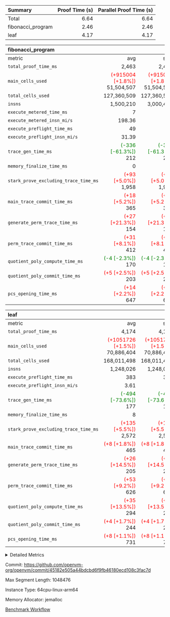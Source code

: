 | Summary | Proof Time (s) | Parallel Proof Time (s) |
|:---|---:|---:|
| Total |  6.64 |  6.64 |
| fibonacci_program |  2.46 |  2.46 |
| leaf |  4.17 |  4.17 |


| fibonacci_program |||||
|:---|---:|---:|---:|---:|
|metric|avg|sum|max|min|
| `total_proof_time_ms ` |  2,463 |  2,463 |  2,463 |  2,463 |
| `main_cells_used     ` | <span style='color: red'>(+915004 [+1.8%])</span> 51,504,507 | <span style='color: red'>(+915004 [+1.8%])</span> 51,504,507 | <span style='color: red'>(+915004 [+1.8%])</span> 51,504,507 | <span style='color: red'>(+915004 [+1.8%])</span> 51,504,507 |
| `total_cells_used    ` |  127,360,509 |  127,360,509 |  127,360,509 |  127,360,509 |
| `insns               ` |  1,500,210 |  3,000,420 |  1,500,210 |  1,500,210 |
| `execute_metered_time_ms` |  7 | -          | -          | -          |
| `execute_metered_insn_mi/s` |  198.36 | -          |  198.36 |  198.36 |
| `execute_preflight_time_ms` |  49 |  49 |  49 |  49 |
| `execute_preflight_insn_mi/s` |  31.39 | -          |  31.39 |  31.39 |
| `trace_gen_time_ms   ` | <span style='color: green'>(-336 [-61.3%])</span> 212 | <span style='color: green'>(-336 [-61.3%])</span> 212 | <span style='color: green'>(-336 [-61.3%])</span> 212 | <span style='color: green'>(-336 [-61.3%])</span> 212 |
| `memory_finalize_time_ms` |  0 |  0 |  0 |  0 |
| `stark_prove_excluding_trace_time_ms` | <span style='color: red'>(+93 [+5.0%])</span> 1,958 | <span style='color: red'>(+93 [+5.0%])</span> 1,958 | <span style='color: red'>(+93 [+5.0%])</span> 1,958 | <span style='color: red'>(+93 [+5.0%])</span> 1,958 |
| `main_trace_commit_time_ms` | <span style='color: red'>(+18 [+5.2%])</span> 365 | <span style='color: red'>(+18 [+5.2%])</span> 365 | <span style='color: red'>(+18 [+5.2%])</span> 365 | <span style='color: red'>(+18 [+5.2%])</span> 365 |
| `generate_perm_trace_time_ms` | <span style='color: red'>(+27 [+21.3%])</span> 154 | <span style='color: red'>(+27 [+21.3%])</span> 154 | <span style='color: red'>(+27 [+21.3%])</span> 154 | <span style='color: red'>(+27 [+21.3%])</span> 154 |
| `perm_trace_commit_time_ms` | <span style='color: red'>(+31 [+8.1%])</span> 412 | <span style='color: red'>(+31 [+8.1%])</span> 412 | <span style='color: red'>(+31 [+8.1%])</span> 412 | <span style='color: red'>(+31 [+8.1%])</span> 412 |
| `quotient_poly_compute_time_ms` | <span style='color: green'>(-4 [-2.3%])</span> 170 | <span style='color: green'>(-4 [-2.3%])</span> 170 | <span style='color: green'>(-4 [-2.3%])</span> 170 | <span style='color: green'>(-4 [-2.3%])</span> 170 |
| `quotient_poly_commit_time_ms` | <span style='color: red'>(+5 [+2.5%])</span> 203 | <span style='color: red'>(+5 [+2.5%])</span> 203 | <span style='color: red'>(+5 [+2.5%])</span> 203 | <span style='color: red'>(+5 [+2.5%])</span> 203 |
| `pcs_opening_time_ms ` | <span style='color: red'>(+14 [+2.2%])</span> 647 | <span style='color: red'>(+14 [+2.2%])</span> 647 | <span style='color: red'>(+14 [+2.2%])</span> 647 | <span style='color: red'>(+14 [+2.2%])</span> 647 |

| leaf |||||
|:---|---:|---:|---:|---:|
|metric|avg|sum|max|min|
| `total_proof_time_ms ` |  4,174 |  4,174 |  4,174 |  4,174 |
| `main_cells_used     ` | <span style='color: red'>(+1051726 [+1.5%])</span> 70,886,404 | <span style='color: red'>(+1051726 [+1.5%])</span> 70,886,404 | <span style='color: red'>(+1051726 [+1.5%])</span> 70,886,404 | <span style='color: red'>(+1051726 [+1.5%])</span> 70,886,404 |
| `total_cells_used    ` |  168,011,498 |  168,011,498 |  168,011,498 |  168,011,498 |
| `insns               ` |  1,248,026 |  1,248,026 |  1,248,026 |  1,248,026 |
| `execute_preflight_time_ms` |  383 |  383 |  383 |  383 |
| `execute_preflight_insn_mi/s` |  3.61 | -          |  3.61 |  3.61 |
| `trace_gen_time_ms   ` | <span style='color: green'>(-494 [-73.6%])</span> 177 | <span style='color: green'>(-494 [-73.6%])</span> 177 | <span style='color: green'>(-494 [-73.6%])</span> 177 | <span style='color: green'>(-494 [-73.6%])</span> 177 |
| `memory_finalize_time_ms` |  8 |  8 |  8 |  8 |
| `stark_prove_excluding_trace_time_ms` | <span style='color: red'>(+135 [+5.5%])</span> 2,572 | <span style='color: red'>(+135 [+5.5%])</span> 2,572 | <span style='color: red'>(+135 [+5.5%])</span> 2,572 | <span style='color: red'>(+135 [+5.5%])</span> 2,572 |
| `main_trace_commit_time_ms` | <span style='color: red'>(+8 [+1.8%])</span> 465 | <span style='color: red'>(+8 [+1.8%])</span> 465 | <span style='color: red'>(+8 [+1.8%])</span> 465 | <span style='color: red'>(+8 [+1.8%])</span> 465 |
| `generate_perm_trace_time_ms` | <span style='color: red'>(+26 [+14.5%])</span> 205 | <span style='color: red'>(+26 [+14.5%])</span> 205 | <span style='color: red'>(+26 [+14.5%])</span> 205 | <span style='color: red'>(+26 [+14.5%])</span> 205 |
| `perm_trace_commit_time_ms` | <span style='color: red'>(+53 [+9.2%])</span> 626 | <span style='color: red'>(+53 [+9.2%])</span> 626 | <span style='color: red'>(+53 [+9.2%])</span> 626 | <span style='color: red'>(+53 [+9.2%])</span> 626 |
| `quotient_poly_compute_time_ms` | <span style='color: red'>(+35 [+13.5%])</span> 294 | <span style='color: red'>(+35 [+13.5%])</span> 294 | <span style='color: red'>(+35 [+13.5%])</span> 294 | <span style='color: red'>(+35 [+13.5%])</span> 294 |
| `quotient_poly_commit_time_ms` | <span style='color: red'>(+4 [+1.7%])</span> 244 | <span style='color: red'>(+4 [+1.7%])</span> 244 | <span style='color: red'>(+4 [+1.7%])</span> 244 | <span style='color: red'>(+4 [+1.7%])</span> 244 |
| `pcs_opening_time_ms ` | <span style='color: red'>(+8 [+1.1%])</span> 731 | <span style='color: red'>(+8 [+1.1%])</span> 731 | <span style='color: red'>(+8 [+1.1%])</span> 731 | <span style='color: red'>(+8 [+1.1%])</span> 731 |



<details>
<summary>Detailed Metrics</summary>

|  | vm.create_initial_state_time_ms | keygen_time_ms | commit_exe_time_ms | app proof_time_ms | agg_layer_time_ms |
| --- | --- | --- | --- | --- |
|  | 0 | 49 | 5 | 2,509 | 4,176 | 

| group | vm.reset_state_time_ms | single_leaf_agg_time_ms | prove_segment_time_ms | num_children | memory_to_vec_partition_time_ms | insns | fri.log_blowup | execute_metered_time_ms | execute_metered_insn_mi/s | compute_user_public_values_proof_time_ms |
| --- | --- | --- | --- | --- | --- | --- | --- | --- | --- | --- |
| fibonacci_program | 0 |  | 2,463 |  | 6 | 1,500,210 | 1 | 7 | 198.36 | 36 | 
| leaf |  | 4,175 |  | 1 |  |  | 1 |  |  |  | 

| group | air_name | quotient_deg | interactions | constraints |
| --- | --- | --- | --- | --- |
| fibonacci_program | AccessAdapterAir<16> | 2 | 5 | 12 | 
| fibonacci_program | AccessAdapterAir<2> | 2 | 5 | 12 | 
| fibonacci_program | AccessAdapterAir<32> | 2 | 5 | 12 | 
| fibonacci_program | AccessAdapterAir<4> | 2 | 5 | 12 | 
| fibonacci_program | AccessAdapterAir<8> | 2 | 5 | 12 | 
| fibonacci_program | BitwiseOperationLookupAir<8> | 2 | 2 | 4 | 
| fibonacci_program | MemoryMerkleAir<8> | 2 | 4 | 39 | 
| fibonacci_program | PersistentBoundaryAir<8> | 2 | 3 | 7 | 
| fibonacci_program | PhantomAir | 2 | 3 | 5 | 
| fibonacci_program | Poseidon2PeripheryAir<BabyBearParameters>, 1> | 2 | 1 | 286 | 
| fibonacci_program | ProgramAir | 1 | 1 | 4 | 
| fibonacci_program | RangeTupleCheckerAir<2> | 1 | 1 | 4 | 
| fibonacci_program | Rv32HintStoreAir | 2 | 18 | 28 | 
| fibonacci_program | VariableRangeCheckerAir | 1 | 1 | 4 | 
| fibonacci_program | VmAirWrapper<Rv32BaseAluAdapterAir, BaseAluCoreAir<4, 8> | 2 | 20 | 37 | 
| fibonacci_program | VmAirWrapper<Rv32BaseAluAdapterAir, LessThanCoreAir<4, 8> | 2 | 18 | 40 | 
| fibonacci_program | VmAirWrapper<Rv32BaseAluAdapterAir, ShiftCoreAir<4, 8> | 2 | 24 | 91 | 
| fibonacci_program | VmAirWrapper<Rv32BranchAdapterAir, BranchEqualCoreAir<4> | 2 | 11 | 20 | 
| fibonacci_program | VmAirWrapper<Rv32BranchAdapterAir, BranchLessThanCoreAir<4, 8> | 2 | 13 | 35 | 
| fibonacci_program | VmAirWrapper<Rv32CondRdWriteAdapterAir, Rv32JalLuiCoreAir> | 2 | 10 | 18 | 
| fibonacci_program | VmAirWrapper<Rv32JalrAdapterAir, Rv32JalrCoreAir> | 2 | 16 | 20 | 
| fibonacci_program | VmAirWrapper<Rv32LoadStoreAdapterAir, LoadSignExtendCoreAir<4, 8> | 2 | 18 | 33 | 
| fibonacci_program | VmAirWrapper<Rv32LoadStoreAdapterAir, LoadStoreCoreAir<4> | 2 | 17 | 40 | 
| fibonacci_program | VmAirWrapper<Rv32MultAdapterAir, DivRemCoreAir<4, 8> | 2 | 25 | 84 | 
| fibonacci_program | VmAirWrapper<Rv32MultAdapterAir, MulHCoreAir<4, 8> | 2 | 24 | 31 | 
| fibonacci_program | VmAirWrapper<Rv32MultAdapterAir, MultiplicationCoreAir<4, 8> | 2 | 19 | 19 | 
| fibonacci_program | VmAirWrapper<Rv32RdWriteAdapterAir, Rv32AuipcCoreAir> | 2 | 12 | 14 | 
| fibonacci_program | VmConnectorAir | 2 | 5 | 11 | 
| leaf | AccessAdapterAir<2> | 2 | 5 | 12 | 
| leaf | AccessAdapterAir<4> | 2 | 5 | 12 | 
| leaf | AccessAdapterAir<8> | 2 | 5 | 12 | 
| leaf | FriReducedOpeningAir | 2 | 39 | 71 | 
| leaf | JalRangeCheckAir | 2 | 9 | 14 | 
| leaf | NativePoseidon2Air<BabyBearParameters>, 1> | 2 | 136 | 572 | 
| leaf | PhantomAir | 2 | 3 | 5 | 
| leaf | ProgramAir | 1 | 1 | 4 | 
| leaf | VariableRangeCheckerAir | 1 | 1 | 4 | 
| leaf | VmAirWrapper<AluNativeAdapterAir, FieldArithmeticCoreAir> | 2 | 15 | 27 | 
| leaf | VmAirWrapper<BranchNativeAdapterAir, BranchEqualCoreAir<1> | 2 | 11 | 25 | 
| leaf | VmAirWrapper<NativeAdapterAir<2, 0>, PublicValuesCoreAir> | 2 | 11 | 30 | 
| leaf | VmAirWrapper<NativeLoadStoreAdapterAir<1>, NativeLoadStoreCoreAir<1> | 2 | 15 | 20 | 
| leaf | VmAirWrapper<NativeLoadStoreAdapterAir<4>, NativeLoadStoreCoreAir<4> | 2 | 15 | 20 | 
| leaf | VmAirWrapper<NativeVectorizedAdapterAir<4>, FieldExtensionCoreAir> | 2 | 15 | 27 | 
| leaf | VmConnectorAir | 2 | 5 | 11 | 
| leaf | VolatileBoundaryAir | 2 | 7 | 19 | 

| group | air_name | idx | rows | prep_cols | perm_cols | main_cols | cells |
| --- | --- | --- | --- | --- | --- | --- | --- |
| leaf | AccessAdapterAir<2> | 0 | 262,144 |  | 16 | 11 | 7,077,888 | 
| leaf | AccessAdapterAir<4> | 0 | 131,072 |  | 16 | 13 | 3,801,088 | 
| leaf | AccessAdapterAir<8> | 0 | 4,096 |  | 16 | 17 | 135,168 | 
| leaf | FriReducedOpeningAir | 0 | 524,288 |  | 84 | 27 | 58,195,968 | 
| leaf | JalRangeCheckAir | 0 | 65,536 |  | 28 | 12 | 2,621,440 | 
| leaf | NativePoseidon2Air<BabyBearParameters>, 1> | 0 | 65,536 |  | 312 | 398 | 46,530,560 | 
| leaf | PhantomAir | 0 | 32,768 |  | 12 | 6 | 589,824 | 
| leaf | ProgramAir | 0 | 131,072 |  | 8 | 10 | 2,359,296 | 
| leaf | VariableRangeCheckerAir | 0 | 262,144 | 2 | 8 | 1 | 2,359,296 | 
| leaf | VmAirWrapper<AluNativeAdapterAir, FieldArithmeticCoreAir> | 0 | 1,048,576 |  | 36 | 29 | 68,157,440 | 
| leaf | VmAirWrapper<BranchNativeAdapterAir, BranchEqualCoreAir<1> | 0 | 131,072 |  | 28 | 23 | 6,684,672 | 
| leaf | VmAirWrapper<NativeAdapterAir<2, 0>, PublicValuesCoreAir> | 0 | 64 |  | 28 | 27 | 3,520 | 
| leaf | VmAirWrapper<NativeLoadStoreAdapterAir<1>, NativeLoadStoreCoreAir<1> | 0 | 524,288 |  | 40 | 21 | 31,981,568 | 
| leaf | VmAirWrapper<NativeLoadStoreAdapterAir<4>, NativeLoadStoreCoreAir<4> | 0 | 131,072 |  | 40 | 27 | 8,781,824 | 
| leaf | VmAirWrapper<NativeVectorizedAdapterAir<4>, FieldExtensionCoreAir> | 0 | 131,072 |  | 36 | 38 | 9,699,328 | 
| leaf | VmConnectorAir | 0 | 2 | 1 | 16 | 5 | 42 | 
| leaf | VolatileBoundaryAir | 0 | 131,072 |  | 20 | 12 | 4,194,304 | 

| group | air_name | segment | rows | prep_cols | perm_cols | main_cols | cells |
| --- | --- | --- | --- | --- | --- | --- | --- |
| fibonacci_program | AccessAdapterAir<8> | 0 | 128 |  | 16 | 17 | 4,224 | 
| fibonacci_program | BitwiseOperationLookupAir<8> | 0 | 65,536 | 3 | 8 | 2 | 655,360 | 
| fibonacci_program | MemoryMerkleAir<8> | 0 | 512 |  | 16 | 32 | 24,576 | 
| fibonacci_program | PersistentBoundaryAir<8> | 0 | 128 |  | 12 | 20 | 4,096 | 
| fibonacci_program | PhantomAir | 0 | 1 |  | 12 | 6 | 18 | 
| fibonacci_program | Poseidon2PeripheryAir<BabyBearParameters>, 1> | 0 | 256 |  | 8 | 300 | 78,848 | 
| fibonacci_program | ProgramAir | 0 | 8,192 |  | 8 | 10 | 147,456 | 
| fibonacci_program | RangeTupleCheckerAir<2> | 0 | 524,288 | 2 | 8 | 1 | 4,718,592 | 
| fibonacci_program | Rv32HintStoreAir | 0 | 4 |  | 44 | 32 | 304 | 
| fibonacci_program | VariableRangeCheckerAir | 0 | 262,144 | 2 | 8 | 1 | 2,359,296 | 
| fibonacci_program | VmAirWrapper<Rv32BaseAluAdapterAir, BaseAluCoreAir<4, 8> | 0 | 1,048,576 |  | 52 | 36 | 92,274,688 | 
| fibonacci_program | VmAirWrapper<Rv32BaseAluAdapterAir, LessThanCoreAir<4, 8> | 0 | 524,288 |  | 40 | 37 | 40,370,176 | 
| fibonacci_program | VmAirWrapper<Rv32BranchAdapterAir, BranchEqualCoreAir<4> | 0 | 262,144 |  | 28 | 26 | 14,155,776 | 
| fibonacci_program | VmAirWrapper<Rv32BranchAdapterAir, BranchLessThanCoreAir<4, 8> | 0 | 8 |  | 32 | 32 | 512 | 
| fibonacci_program | VmAirWrapper<Rv32CondRdWriteAdapterAir, Rv32JalLuiCoreAir> | 0 | 131,072 |  | 28 | 18 | 6,029,312 | 
| fibonacci_program | VmAirWrapper<Rv32JalrAdapterAir, Rv32JalrCoreAir> | 0 | 16 |  | 36 | 28 | 1,024 | 
| fibonacci_program | VmAirWrapper<Rv32LoadStoreAdapterAir, LoadStoreCoreAir<4> | 0 | 128 |  | 52 | 41 | 11,904 | 
| fibonacci_program | VmAirWrapper<Rv32RdWriteAdapterAir, Rv32AuipcCoreAir> | 0 | 16 |  | 28 | 20 | 768 | 
| fibonacci_program | VmConnectorAir | 0 | 2 | 1 | 16 | 5 | 42 | 

| group | idx | vm.reset_state_time_ms | trace_gen_time_ms | total_proof_time_ms | total_cells_used | total_cells | system_trace_gen_time_ms | stark_prove_excluding_trace_time_ms | single_trace_gen_time_ms | quotient_poly_compute_time_ms | quotient_poly_commit_time_ms | perm_trace_commit_time_ms | pcs_opening_time_ms | memory_finalize_time_ms | main_trace_commit_time_ms | main_cells_used | insns | generate_perm_trace_time_ms | execute_preflight_time_ms | execute_preflight_insn_mi/s |
| --- | --- | --- | --- | --- | --- | --- | --- | --- | --- | --- | --- | --- | --- | --- | --- | --- | --- | --- | --- | --- |
| leaf | 0 | 0 | 177 | 4,174 | 168,011,498 | 253,173,226 | 177 | 2,572 | 0 | 294 | 244 | 626 | 731 | 8 | 465 | 70,886,404 | 1,248,026 | 205 | 383 | 3.61 | 

| group | idx | trace_height_constraint | weighted_sum | threshold |
| --- | --- | --- | --- | --- |
| leaf | 0 | 0 | 5,439,620 | 2,013,265,921 | 
| leaf | 0 | 1 | 26,751,232 | 2,013,265,921 | 
| leaf | 0 | 2 | 2,719,810 | 2,013,265,921 | 
| leaf | 0 | 3 | 26,878,212 | 2,013,265,921 | 
| leaf | 0 | 4 | 131,072 | 2,013,265,921 | 
| leaf | 0 | 5 | 62,313,162 | 2,013,265,921 | 

| group | segment | trace_gen_time_ms | total_proof_time_ms | total_cells_used | total_cells | system_trace_gen_time_ms | stark_prove_excluding_trace_time_ms | single_trace_gen_time_ms | quotient_poly_compute_time_ms | quotient_poly_commit_time_ms | perm_trace_commit_time_ms | pcs_opening_time_ms | memory_to_vec_partition_time_ms | memory_finalize_time_ms | main_trace_commit_time_ms | main_cells_used | insns | generate_perm_trace_time_ms | execute_preflight_time_ms | execute_preflight_insn_mi/s |
| --- | --- | --- | --- | --- | --- | --- | --- | --- | --- | --- | --- | --- | --- | --- | --- | --- | --- | --- | --- | --- |
| fibonacci_program | 0 | 212 | 2,463 | 127,360,509 | 160,836,972 | 212 | 1,958 | 0 | 170 | 203 | 412 | 647 | 7 | 0 | 365 | 51,504,507 | 1,500,210 | 154 | 49 | 31.39 | 

| group | segment | trace_height_constraint | weighted_sum | threshold |
| --- | --- | --- | --- | --- |
| fibonacci_program | 0 | 0 | 3,932,510 | 2,013,265,921 | 
| fibonacci_program | 0 | 1 | 10,749,336 | 2,013,265,921 | 
| fibonacci_program | 0 | 2 | 1,966,255 | 2,013,265,921 | 
| fibonacci_program | 0 | 3 | 10,749,404 | 2,013,265,921 | 
| fibonacci_program | 0 | 4 | 1,664 | 2,013,265,921 | 
| fibonacci_program | 0 | 5 | 640 | 2,013,265,921 | 
| fibonacci_program | 0 | 6 | 7,209,084 | 2,013,265,921 | 
| fibonacci_program | 0 | 7 |  | 2,013,265,921 | 
| fibonacci_program | 0 | 8 | 35,534,845 | 2,013,265,921 | 

</details>


Commit: https://github.com/openvm-org/openvm/commit/45182e505a44bdcbd6f9fb46180ecd108c3fac7d

Max Segment Length: 1048476

Instance Type: 64cpu-linux-arm64

Memory Allocator: jemalloc

[Benchmark Workflow](https://github.com/openvm-org/openvm/actions/runs/16946927424)
